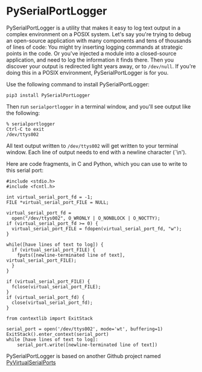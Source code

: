 # PySerialPortLogger

PySerialPortLogger is a utility that makes it easy to log text output
in a complex environment on a POSIX system. Let's say you're trying to
debug an open-source application with many components and tens of
thousands of lines of code: You might try inserting logging commands
at strategic points in the code. Or you've injected a module into a
closed-source application, and need to log the information it finds
there. Then you discover your output is redirected light years away,
or to `/dev/null`. If you're doing this in a POSIX environment,
PySerialPortLogger is for you.

Use the following command to install PySerialPortLogger:

```
pip3 install PySerialPortLogger
```

Then run `serialportlogger` in a terminal window, and you'll see
output like the following:

```
% serialportlogger
Ctrl-C to exit
/dev/ttys002
```

All text output written to `/dev/ttys002` will get written to your
terminal window. Each line of output needs to end with a newline
character (`\n').

Here are code fragments, in C and Python, which you can use to write
to this serial port:

```
#include <stdio.h>
#include <fcntl.h>

int virtual_serial_port_fd = -1;
FILE *virtual_serial_port_FILE = NULL;

virtual_serial_port_fd =
  open("/dev/ttys002", O_WRONLY | O_NONBLOCK | O_NOCTTY);
if (virtual_serial_port_fd >= 0) {
  virtual_serial_port_FILE = fdopen(virtual_serial_port_fd, "w");
}

while([have lines of text to log]) {
  if (virtual_serial_port_FILE) {
    fputs([newline-terminated line of text], virtual_serial_port_FILE);
  }
}

if (virtual_serial_port_FILE) {
  fclose(virtual_serial_port_FILE);
}
if (virtual_serial_port_fd) {
  close(virtual_serial_port_fd);
}
```

```
from contextlib import ExitStack

serial_port = open('/dev/ttys002', mode='wt', buffering=1)
ExitStack().enter_context(serial_port)
while [have lines of text to log]:
    serial_port.write([newline-terminated line of text])

```

PySerialPortLogger is based on another Github project named
[PyVirtualSerialPorts](https://github.com/ezramorris/PyVirtualSerialPorts)
